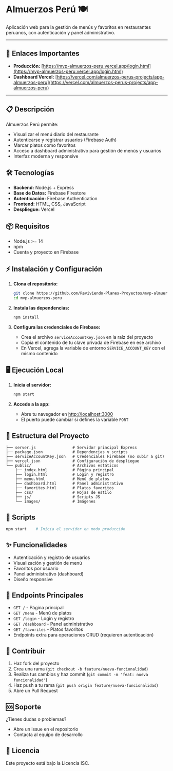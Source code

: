 
# Almuerzos Perú 🍽️

Aplicación web para la gestión de menús y favoritos en restaurantes peruanos, con autenticación y panel administrativo.

---

## 🚀 Enlaces Importantes

- **Producción:** [https://mvp-almuerzos-peru.vercel.app/login.html](https://mvp-almuerzos-peru.vercel.app/login.html)
- **Dashboard Vercel:** [https://vercel.com/almuerzos-perus-projects/app-almuerzos-peru](https://vercel.com/almuerzos-perus-projects/app-almuerzos-peru)

---

## 📋 Descripción

Almuerzos Perú permite:
- Visualizar el menú diario del restaurante
- Autenticarse y registrar usuarios (Firebase Auth)
- Marcar platos como favoritos
- Acceso a dashboard administrativo para gestión de menús y usuarios
- Interfaz moderna y responsive

## 🛠️ Tecnologías

- **Backend:** Node.js + Express
- **Base de Datos:** Firebase Firestore
- **Autenticación:** Firebase Authentication
- **Frontend:** HTML, CSS, JavaScript
- **Despliegue:** Vercel

## 📦 Requisitos

- Node.js >= 14
- npm
- Cuenta y proyecto en Firebase

## ⚡ Instalación y Configuración

1. **Clona el repositorio:**
   ```bash
   git clone https://github.com/Reviviendo-Planes-Proyectos/mvp-almuerzos-peru.git
   cd mvp-almuerzos-peru
   ```

2. **Instala las dependencias:**
   ```bash
   npm install
   ```

3. **Configura las credenciales de Firebase:**
   - Crea el archivo `serviceAccountKey.json` en la raíz del proyecto
   - Copia el contenido de tu clave privada de Firebase en ese archivo
   - En Vercel, agrega la variable de entorno `SERVICE_ACCOUNT_KEY` con el mismo contenido

## 🖥️ Ejecución Local

1. **Inicia el servidor:**
   ```bash
   npm start
   ```

2. **Accede a la app:**
   - Abre tu navegador en [http://localhost:3000](http://localhost:3000)
   - El puerto puede cambiar si defines la variable `PORT`

## 📁 Estructura del Proyecto

```
├── server.js                # Servidor principal Express
├── package.json             # Dependencias y scripts
├── serviceAccountKey.json   # Credenciales Firebase (no subir a git)
├── vercel.json              # Configuración de despliegue
└── public/                  # Archivos estáticos
    ├── index.html           # Página principal
    ├── login.html           # Login y registro
    ├── menu.html            # Menú de platos
    ├── dashboard.html       # Panel administrativo
    ├── favorites.html       # Platos favoritos
    ├── css/                 # Hojas de estilo
    ├── js/                  # Scripts JS
    └── images/              # Imágenes
```

## 📜 Scripts

```bash
npm start    # Inicia el servidor en modo producción
```

## ✨ Funcionalidades

- Autenticación y registro de usuarios
- Visualización y gestión de menú
- Favoritos por usuario
- Panel administrativo (dashboard)
- Diseño responsive

## 🔗 Endpoints Principales

- `GET /`              - Página principal
- `GET /menu`          - Menú de platos
- `GET /login`         - Login y registro
- `GET /dashboard`     - Panel administrativo
- `GET /favorites`     - Platos favoritos
- Endpoints extra para operaciones CRUD (requieren autenticación)

## 🤝 Contribuir

1. Haz fork del proyecto
2. Crea una rama (`git checkout -b feature/nueva-funcionalidad`)
3. Realiza tus cambios y haz commit (`git commit -m 'feat: nueva funcionalidad'`)
4. Haz push a tu rama (`git push origin feature/nueva-funcionalidad`)
5. Abre un Pull Request

## 🆘 Soporte

¿Tienes dudas o problemas?
- Abre un issue en el repositorio
- Contacta al equipo de desarrollo

## 📄 Licencia

Este proyecto está bajo la Licencia ISC.
